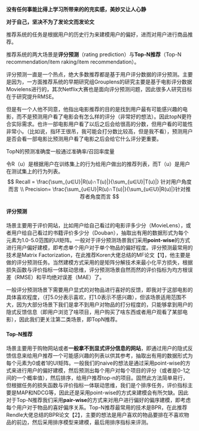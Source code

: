 **没有任何事能比得上学习所带来的的充实感，美妙又让人心静**

**对于自己，坚决不为了发论文而发论文**

推荐系统的任务是根据用户的历史行为来建模用户的偏好，进而对用户进行商品推荐。

推荐系统的两大场景是**评分预测**（rating prediction）与**Top-N推荐**（Top-N recommendation/item raking/item recommendation）。

评分预测一直是一个热点，绝大多数推荐都是基于用户评分数据的评分预测。主要是因为，一方面推荐系统的早期研究组Grouplens的研究主要是基于电影评分数据Movielens进行的，其次Netflix大赛也是面向评分预测问题，因此很多人研究目标在于研究提升RMSE。

但是有一个人他不同意，他指出电影推荐的目的是找到用户最有可能感兴趣的电影，而不是预测用户看了电影会有怎么样的评分（非常好的想法）。因此topN更符合实际需求。也许一部电影用户看了以后之后会给很高的分数，但用户看的可能性非常小。（比如说，指环王很吊，我可能会打分数比较高，但是我不看），预测用户是否会看一部电影比预测用户看了电影之后会给它什么评分更重要。

TopN的预测准确度一般通过准确率/召回率度量

令R（u）是根据用户在训练集上的行为给用户做出的推荐列表，而T（u）是用户在测试集上的行为列表。
$$
Recall = \frac{\sum_{u∈U}|R(u)∩T(u)|}{\sum_{u∈U}|T(u)|}  针对用户角度而言 \\
Precision= \frac{\sum_{u∈U}|R(u)∩T(u)|}{\sum_{u∈U}|R(u)|}针对推荐者角度而言
$$


#### **评分预测**

​	场景主要用于评价网站，比如用户给自己看过的电影评多少分（MovieLens），或者用户给自己看过的书籍评价多少分（Douban），抽取出有用的数据形式为每个元素为1.0-5.0范围的UI矩阵。一般对于评分预测场景我们采用**point-wise**的方式进行用户偏好建模，即考虑单个用户对于单个物品的偏好程度。评分预测最常用的技术是Matrix Factorization，在此推荐Koren大佬总结的MF论文【1】，他主要是做的评分预测任务。当然建模方式采用的是矩阵分解技术来最小化平方损失，根据损失函数与评价指标一体联动思维，评分预测场景自然而然的评价指标为均方根误差（RMSE）和平均绝对误差（MAE）了。

​	一般评分预测场景下需要用户显式的对物品进行喜好的反馈，即我对于这部电影的具体喜欢程度，（打5.0分表示喜欢，打1.0表示不感兴趣），但该场景适用范围不大，因为大部分场景下我们是拿不到用户对物品的打分程度的，只能够拿到用户的隐式反馈信息（即用户浏览了啥项目，用户购买了啥东西或者用户观看了某部电影），因此我们更关注第二类场景，即TopN推荐。

#### **Top-N推荐**

​	场景主要用于购物网站或者**一般拿不到显式评分信息的网站**，即通过用户的隐式反馈信息来给用户推荐一个可能感兴趣的列表以供其参考，抽取出有用的数据形式为每个元素为0或者1的UI矩阵。一般我们的naive的想法是通过采用point-wise的方式来进行用户的偏好建模，然后预测出每个用户对每个项目的评分（或者是0-1之间的一个概率值），然后排序，给用户推荐top-n的项目。固然此方法简单易行，但根据任务的损失函数与评价指标一体联动思维，我们是个排序任务，评价指标主要是MAP和NDCG等，因此还是采用point-wise的方式来建模会有所欠缺。因此对于Top-N推荐我们采用**pair-wise**的方式来对用户进行偏好的偏序建模，即考虑每个用户对于物品的喜好偏序关系。Top-N推荐最常用的技术是BPR，在此推荐Rendle大佬总结的BPR论文【2】，主要的想法是用户喜欢的物品要排在不喜欢物品的前边，然后采用排序模型来建模，最后用排序指标来评测。

